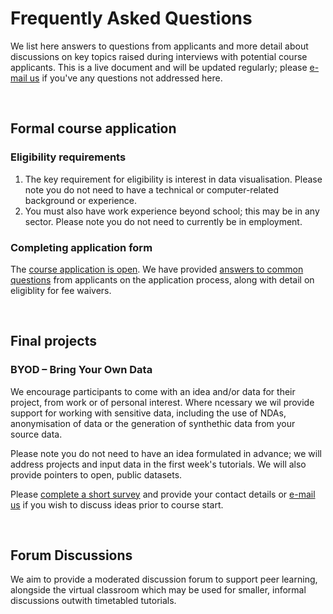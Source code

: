 # Frequently Asked Questions

We list here answers to questions from applicants and more detail about discussions on key topics raised during interviews with potential course applicants. This is a live document and will be updated regularly; please [e-mail us](mailto:datavisonline@gmail.com) if you've any questions not addressed here. 
<p>&nbsp;</p> 


## Formal course application 

### Eligibility requirements

1. The key requirement for eligibility is interest in data visualisation. Please note you do not need to have a technical or computer-related background or experience.
1. You must also have work experience beyond school; this may be in any sector. Please note you do not need to currently be in employment. 

### Completing application form

The [course application is open](https://www.ed.ac.uk/bayes/about-us/our-work/education/workforce-development/how-to-apply). We have provided [answers to common questions](how_to_apply.md) from applicants on the application process, along with detail on eligiblity for fee waivers.
<p>&nbsp;</p>


## Final projects

### BYOD &ndash; Bring Your Own Data 

We encourage participants to come with an idea and/or data for their project, from work or of personal interest. Where ncessary we wil provide support for working with sensitive data, including the use of NDAs, anonymisation of data or the generation of synthethic data from your source data. 

Please note you do not need to have an idea formulated in advance; we will address projects and input data in the first week's tutorials. We will also provide pointers to open, public datasets.

Please [complete a short survey](https://forms.gle/4Z6wTZkoHMsNL5Yu5) and provide your contact details or [e-mail us](mailto:datavisonline@gmail.com) if you wish to discuss ideas prior to course start. 
<p>&nbsp;</p>


## Forum Discussions

We aim to provide a moderated discussion forum to support peer learning, alongside the virtual classroom which may be used for smaller, informal discussions outwith timetabled tutorials. 
<p>&nbsp;</p>
